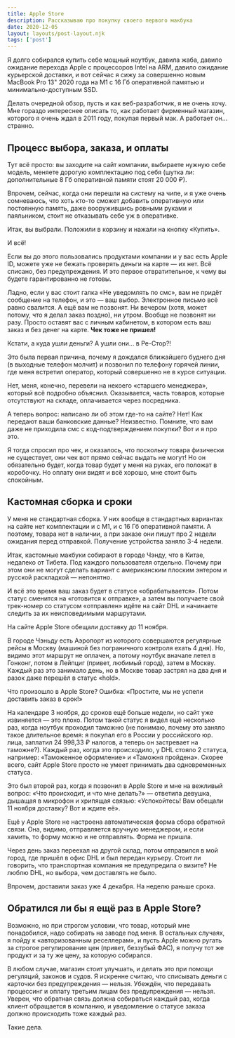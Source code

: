 ```yaml
---
title: Apple Store
description: Рассказываю про покупку своего первого макбука
date: 2020-12-05
layout: layouts/post-layout.njk
tags: ['post']
---
```

<!-- Excerpt Start -->
Я долго собирался купить себе мощный ноутбук, давила жаба, давило ожидание перехода Apple с процессоров Intel на ARM, давило ожидание курьерской доставки, и вот сейчас я сижу за совершенно новым MacBook Pro 13" 2020 года на M1 с 16 Гб оперативной памятью и минимально-доступным SSD.
<!-- Excerpt End -->

Делать очередной обзор, пусть и как веб-разработчик, я не очень хочу. Мне гораздо интереснее описать то, как работает фирменный магазин, которого я очень ждал в 2011 году, покупая первый мак. А работает он... странно.

## Процесс выбора, заказа, и оплаты

Тут всё просто: вы заходите на сайт компании, выбираете нужную себе модель, меняете дорогую комплектацию под себя (шутка ли: дополнительные 8 Гб оперативной памяти стоят 20 000 ₽). 

Впрочем, сейчас, когда они перешли на систему на чипе, и я уже очень сомневаюсь, что хоть кто-то сможет добавить оперативную или постоянную память, даже вооружившись ровными руками и паяльником, стоит не отказывать себе уж в оперативке.

Итак, вы выбрали. Положили в корзину и нажали на кнопку «Купить».

И всё! 

Если вы до этого пользовались продуктами компании и у вас есть Apple ID, можете уже не бежать проверять деньги на карте — их нет. Всё списано, без предупреждения. И это первое отвратительное, к чему вы будете гарантированно не готовы.

Ладно, если у вас стоит галка «Не уведомлять по смс», вам не придёт сообщение на телефон, и это — ваш выбор. Электронное письмо всё равно свалится. А ещё вам не позвонят. Ни вечером (хотя, может потому, что я делал заказ поздно), ни утром. Вообще не позвонят ни разу. Просто оставят вас с личным кабинетом, в котором есть ваш заказ и без денег на карте. **Чек тоже не пришел!**

Кстати, а куда ушли деньги? А ушли они... в Ре-Стор?! 

Это была первая причина, почему я дождался ближайшего буднего дня (в выходные телефон молчит) и позвонил по телефону горячей линии, где меня встретил оператор, который совершенно не в курсе ситуации. 

Нет, меня, конечно, перевели на некоего «старшего менеджера», который всё подробно объяснил. Оказывается, часть товаров, которые отсутствуют на складе, оплачивается через посредника.

А теперь вопрос: написано ли об этом где-то на сайте? Нет! Как передают ваши банковские данные? Неизвестно. Помните, что вам даже не приходила смс с код-подтверждением покупки? Вот и я про это. 

Я тогда спросил про чек, и оказалось, что поскольку товара физически не существует, они чек вот прямо сейчас выдать не могут! Но он обязательно будет, когда товар будет у меня на руках, его положат в коробочку. Но оплату они видят и всё хорошо, мне стоит быть спокойным.

## Кастомная сборка и сроки

У меня не стандартная сборка. У них вообще в стандартных вариантах на сайте нет комплектации и с M1, и с 16 Гб оперативной памяти. А поэтому, товара нет в наличии, а при заказе они пишут про 2 недели ожидания перед отправкой. Получение устройства заняло 3-4 недели. 

Итак, кастомные макбуки собирают в городе Чэнду, что в Китае, недалеко от Тибета. Под каждого пользователя отдельно. Почему при этом они не могут сделать вариант с американским плоским энтером и русской раскладкой — непонятно. 

И всё это время ваш заказ будет в статусе «обрабатывается». Потом статус сменится на «готовится к отправке», а затем вы получаете свой трек-номер со статусом «отправлен» идёте на сайт DHL и начинаете следить за их неисповедимыми маршрутами.

На сайте Apple Store обещали доставку до 11 ноября.

В городе Чэньду есть Аэропорт из которого совершаются регулярные рейсы в Москву (машиной без пограничного контроля ехать 4 дня). Но, видимо этот маршрут не оплачен, а потому ноутбук вначале летел в Гонконг, потом в Лейпциг (привет, любимый город), затем в Москву. Каждый раз это занимало день, но в Москве товар застрял на два дня и разок даже перешёл в статус «hold». 

Что произошло в Apple Store? Ошибка: «Простите, мы не успели доставить заказ в срок!»

На календаре 3 ноября, до сроков ещё больше недели, но сайт уже извиняется — это плохо. Потом такой статус я видел ещё несколько раз, когда ноутбук проходил таможню (не понимаю, почему это заняло такое длительное время: я покупал его в России у российского юр. лица, заплатил 24 998,33&nbsp;₽ налогов, а теперь он застревает на таможне?). Каждый раз, когда это происходило, у DHL стояло 2 статуса, например: «Таможенное оформление» и «Таможня пройдена». Скорее всего, сайт Apple Store просто не умеет принимать два одновременных статуса.

Это был второй раз, когда я позвонил в Apple Store и мне на вежливый вопрос: «Что происходит, и что мне делать?» — ответила девушка, дышащая в микрофон и хрипящая связью: «Успокойтесь! Вам обещали 11 ноября доставку? Вот и ждите её». 

Ещё у Apple Store не настроена автоматическая форма сбора обратной связи. Она, видимо, отправляется вручную менеджером, и если хамить, то форму можно и не отправлять. Форма не пришла. 

Через день заказ переехал на другой склад, потом отправился в мой город, где пришёл в офис DHL и был передан курьеру. Стоит ли говорить, что транспортная компания не предупредила о визите? Не люблю DHL, но выбора, чем доставлять не было. 

Впрочем, доставили заказ уже 4 декабря. На неделю раньше срока.

## Обратился ли бы я ещё раз в Apple Store?

Возможно, но при строгом условии, что товар, который мне понадобился, надо собирать на заводе под меня. В остальных случаях, я пойду к «авторизованным реселлерам», и пусть Apple можно ругать за строгое регулирование цен (привет, беззубый ФАС), я получу тот же продукт и за ту же цену, за которую собирался.

В любом случае, магазин стоит улучшать, и делать это при помощи регуляций, законов и судов. Я искренне считаю, что списывать деньги с карточки без предупреждения — нельзя. Убеждён, что передавать процессинг и оплату третьим лицам без предупреждения — нельзя. Уверен, что обратная связь должна собираться каждый раз, когда клиент обращается в компанию, и уведомление о статусе заказа должно происходить тоже каждый раз. 

Такие дела.
